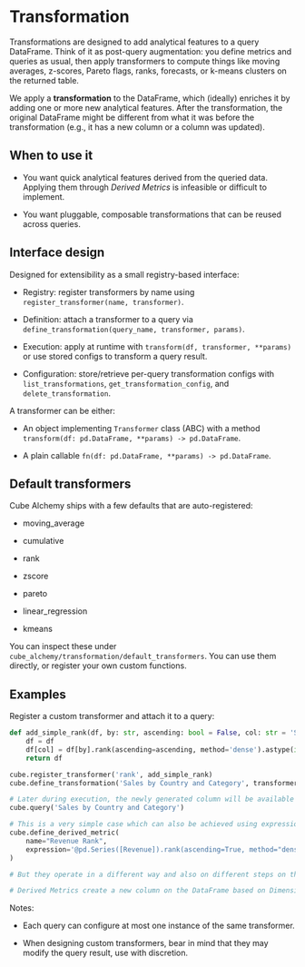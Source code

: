 # Transformation

Transformations are designed to add analytical features to a query DataFrame. Think of it as post-query augmentation: you define metrics and queries as usual, then apply transformers to compute things like moving averages, z-scores, Pareto flags, ranks, forecasts, or k-means clusters on the returned table.

We apply a **transformation** to the DataFrame, which (ideally) enriches it by adding one or more new analytical features. After the transformation, the original DataFrame might be different from what it was before the transformation (e.g., it has a new column or a column was updated).

## When to use it

- You want quick analytical features derived from the queried data. Applying them through *Derived Metrics* is infeasible or difficult to implement.

- You want pluggable, composable transformations that can be reused across queries.

## Interface design

Designed for extensibility as a small registry-based interface:

- Registry: register transformers by name using `register_transformer(name, transformer)`.

- Definition: attach a transformer to a query via `define_transformation(query_name, transformer, params)`.

- Execution: apply at runtime with `transform(df, transformer, **params)` or use stored configs to transform a query result.

- Configuration: store/retrieve per-query transformation configs with `list_transformations`, `get_transformation_config`, and `delete_transformation`.

A transformer can be either:

- An object implementing `Transformer` class (ABC) with a method `transform(df: pd.DataFrame, **params) -> pd.DataFrame`.

- A plain callable `fn(df: pd.DataFrame, **params) -> pd.DataFrame`.

## Default transformers

Cube Alchemy ships with a few defaults that are auto-registered:

- moving_average

- cumulative

- rank

- zscore

- pareto

- linear_regression

- kmeans

You can inspect these under `cube_alchemy/transformation/default_transformers`. You can use them directly, or register your own custom functions.

## Examples

Register a custom transformer and attach it to a query:

```python
def add_simple_rank(df, by: str, ascending: bool = False, col: str = 'Simple Rank'):
    df = df
    df[col] = df[by].rank(ascending=ascending, method='dense').astype(int)
    return df

cube.register_transformer('rank', add_simple_rank)
cube.define_transformation('Sales by Country and Category', transformer='rank', params={'by': 'Revenue'})

# Later during execution, the newly generated column will be available
cube.query('Sales by Country and Category')

# This is a very simple case which can also be achieved using expressions
cube.define_derived_metric(
    name="Revenue Rank",
    expression='@pd.Series([Revenue]).rank(ascending=True, method="dense")'
)

# But they operate in a different way and also on different steps on the query execution pipeline.

# Derived Metrics create a new column on the DataFrame based on Dimensions and Metrics. Transformers transform the DataFrame using an arbitrary transformation function (it can delete rows, rename columns, add columns, change order, fetch external data through an api and merge it, etcetc.).
```

Notes:

- Each query can configure at most one instance of the same transformer.

- When designing custom transformers, bear in mind that they may modify the query result, use with discretion.